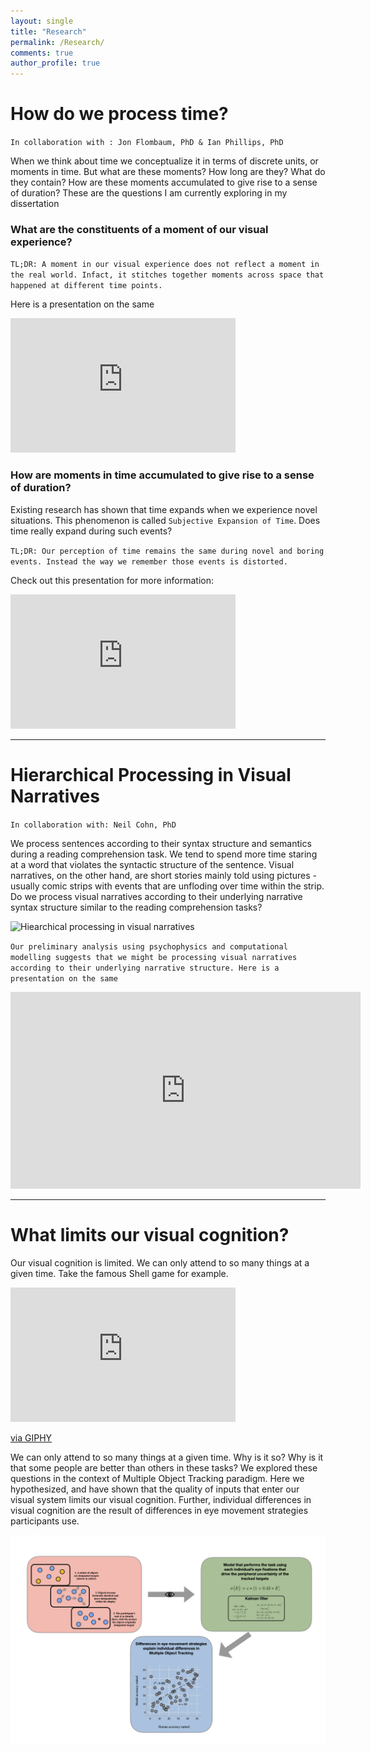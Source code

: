 ```yaml
---
layout: single
title: "Research"
permalink: /Research/
comments: true
author_profile: true
---
```



# How do we process time?
`In collaboration with : Jon Flombaum, PhD & Ian Phillips, PhD`

When we think about time we conceptualize it in terms of discrete units, or moments in time. But what are these moments? How long are they? What do they contain? How are these moments accumulated to give rise to a sense of duration? These are the questions I am currently exploring in my dissertation

### What are the constituents of a moment of our visual experience?

`TL;DR: A moment in our visual experience does not reflect a moment in the real world. Infact, it stitches together moments across space that happened at different time points.`

Here is a presentation on the same

<iframe width="360" height="215" src="https://www.youtube.com/embed/JQlGu8vNaOw" frameborder="0" allow="accelerometer; autoplay; encrypted-media; gyroscope; picture-in-picture" allowfullscreen></iframe> 

### How are moments in time accumulated to give rise to a sense of duration?
Existing research has shown that time expands when we experience novel situations. This phenomenon is called `Subjective Expansion of Time`. Does time really expand during such events?

`TL;DR: Our perception of time remains the same during novel and boring events. Instead the way we remember those events is distorted. `

Check out this presentation for more information:

<iframe width="360" height="215" src="https://www.youtube.com/embed/w82668xFLfg" frameborder="0" allow="accelerometer; autoplay; encrypted-media; gyroscope; picture-in-picture" allowfullscreen></iframe> 

_____________________________________________________________________________

# Hierarchical Processing in Visual Narratives
`In collaboration with: Neil Cohn, PhD`

We process sentences according to their syntax structure and semantics during a reading comprehension task. We tend to spend more time staring at a word that violates the syntactic structure of the sentence. Visual narratives, on the other hand, are short stories mainly told using pictures - usually comic strips with events that are unfloding over time within the strip. Do we process visual narratives according to their underlying narrative syntax structure similar to the reading comprehension tasks?


![Hiearchical processing in visual narratives](/pics/gallery/Earley_Parser.gif)


`Our preliminary analysis using psychophysics and computational modelling suggests that we might be processing visual narratives according to their underlying narrative structure. Here is a presentation on the same`

<iframe width="560" height="315" src="https://www.youtube.com/embed/eEBSmQwxVmk" frameborder="0" allow="accelerometer; autoplay; encrypted-media; gyroscope; picture-in-picture" allowfullscreen></iframe>

_____________________________________________________________________________

# What limits our visual cognition?
Our visual cognition is limited. We can only attend to so many things at a given time. Take the famous Shell game for example. 

<iframe src="https://giphy.com/embed/NusOH30J7QiJy" width="360" height="215" frameBorder="0" class="giphy-embed" allowFullScreen></iframe><p><a href="https://giphy.com/gifs/cat-memory-NusOH30J7QiJy">via GIPHY</a></p>


We can only attend to so many things at a given time. Why is it so? Why is it that some people are better than others in these tasks? We explored these questions in the context of Multiple Object Tracking paradigm. Here we hypothesized, and have shown that the quality of inputs that enter our visual system limits our visual cognition. Further, individual differences in visual cognition are the result of differences in eye movement strategies participants use.

![Hiearchical processing in visual narratives](/pics/gallery/Graphical_abstract_MOT.png)